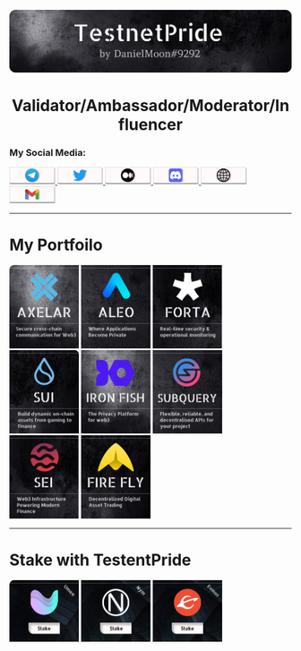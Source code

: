 [![Banner](https://github.com/Hacker-web-Vi/Hacker-web-Vi/blob/main/assets/banner2.png)](https://t.me/TestnetPride)
<h1 align="center">Validator/Ambassador/Moderator/Influencer</h1>

### My Social Media:

<a href="https://t.me/TestnetPride" target="_blank">
<img src='https://github.com/Hacker-web-Vi/Hacker-web-Vi/blob/main/assets/socials/telegram.png' alt='telegram'  width='16.2%' target="_blank">
  </a>
<a href="https://twitter.com/Danii81317712" target="_blank">
<img src='https://github.com/Hacker-web-Vi/Hacker-web-Vi/blob/main/assets/socials/twitter.png' alt='twitter'  width='16.2%' target="_blank">
  </a>
<a href="https://medium.com/@mycryptobit99" target="_blank">
<img src='https://github.com/Hacker-web-Vi/Hacker-web-Vi/blob/main/assets/socials/medium.png' alt='medium'  width='16.2%' target="_blank">
  </a>
<a href="https://discordapp.com/users/690334768185082295/" target="_blank">
<img src='https://github.com/Hacker-web-Vi/Hacker-web-Vi/blob/main/assets/socials/discord.png' alt='discord'  width='16.2%' target="_blank">
  </a>
<a href="https://testnetpride.com/" target="_blank">
<img src='https://github.com/Hacker-web-Vi/Hacker-web-Vi/blob/main/assets/socials/website.png' alt='website'  width='16.2%' target="_blank">
  </a>
<a href="https://www.google.com/" target="_blank">
<img src='https://github.com/Hacker-web-Vi/Hacker-web-Vi/blob/main/assets/socials/gmail.png' alt='gmail'  width='16.2%' target="_blank">
  </a>

___
# My Portfoilo
[<img src='https://github.com/Hacker-web-Vi/Hacker-web-Vi/blob/main/assets/axelard.png' alt='axelar'  width='24.6%'>](https://axelar.network/)
[<img src='https://github.com/Hacker-web-Vi/Hacker-web-Vi/blob/main/assets/aleod.png' alt='aleo'  width='24.6%'>](https://aleo.org/)
[<img src='https://github.com/Hacker-web-Vi/Hacker-web-Vi/blob/main/assets/fortad.png' alt='forta'  width='24.6%'>](https://forta.org/)
[<img src='https://github.com/Hacker-web-Vi/Hacker-web-Vi/blob/main/assets/suid.png' alt='sui'  width='24.6%'>](https://sui.io/)
[<img src='https://github.com/Hacker-web-Vi/Hacker-web-Vi/blob/main/assets/ironfishd.png' alt='ironfish'  width='24.6%'>](https://ironfish.network/)
[<img src='https://github.com/Hacker-web-Vi/Hacker-web-Vi/blob/main/assets/subqueryd.png' alt='subquery'  width='24.6%'>](https://subquery.network/)
[<img src='https://github.com/Hacker-web-Vi/Hacker-web-Vi/blob/main/assets/seid.png' alt='sei'  width='24.6%'>](https://www.seinetwork.io/)
[<img src='https://github.com/Hacker-web-Vi/Hacker-web-Vi/blob/main/assets/fireflyd.png' alt='firefly'  width='24.6%'>](https://firefly.exchange/)
___
# Stake with TestentPride
[<img src='https://github.com/Hacker-web-Vi/Hacker-web-Vi/blob/main/assets/stake/Umee.png' alt='stake umee'  width='24.6%'>](https://www.mintscan.io/umee/validators/umeevaloper1afdwxpgnqwz002ynkqtu6vxnyqpqymrr4r8apr)
[<img src='https://github.com/Hacker-web-Vi/Hacker-web-Vi/blob/main/assets/stake/Nym.png' alt='stake nym'  width='24.6%'>](https://mixnet.explorers.guru/mixnode/6JuLAGMF5mATnurQ3iEwSP3ur8niP7GzF3PKR3PR5t1P)
[<img src='https://github.com/Hacker-web-Vi/Hacker-web-Vi/blob/main/assets/stake/Evmos.png' alt='stake evmos'  width='24.6%'>](https://evmos.explorers.guru/validator/evmosvaloper1ny0dzf3wkutdfgxkk6us0xwal7gpuj4hnecw23)





<br>
